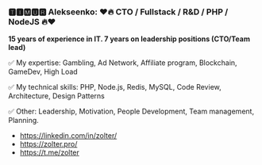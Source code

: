 ### 🆃🅸🅼🆄🆁 Alekseenko: ❤🔥 CTO / Fullstack / R&D / PHP / NodeJS 🔥❤

__15 years of experience in IT. 7 years on leadership positions (CTO/Team lead)__

✅ My expertise: Gambling, Ad Network, Affiliate program, Blockchain, GameDev, High Load

✅ My technical skills:  PHP, Node.js, Redis, MySQL, Code Review, Architecture, Design Patterns

✅ Other: Leadership, Motivation, People Development, Team management, Planning.

 - https://linkedin.com/in/zolter/
 - https://zolter.pro/
 - https://t.me/zolter
